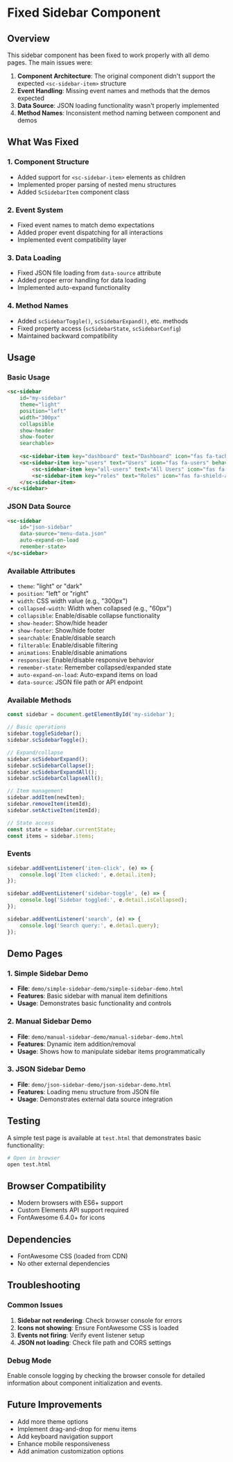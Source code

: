# Fixed Sidebar Component

## Overview
This sidebar component has been fixed to work properly with all demo pages. The main issues were:

1. **Component Architecture**: The original component didn't support the expected `<sc-sidebar-item>` structure
2. **Event Handling**: Missing event names and methods that the demos expected
3. **Data Source**: JSON loading functionality wasn't properly implemented
4. **Method Names**: Inconsistent method naming between component and demos

## What Was Fixed

### 1. Component Structure
- Added support for `<sc-sidebar-item>` elements as children
- Implemented proper parsing of nested menu structures
- Added `ScSidebarItem` component class

### 2. Event System
- Fixed event names to match demo expectations
- Added proper event dispatching for all interactions
- Implemented event compatibility layer

### 3. Data Loading
- Fixed JSON file loading from `data-source` attribute
- Added proper error handling for data loading
- Implemented auto-expand functionality

### 4. Method Names
- Added `scSidebarToggle()`, `scSidebarExpand()`, etc. methods
- Fixed property access (`scSidebarState`, `scSidebarConfig`)
- Maintained backward compatibility

## Usage

### Basic Usage
```html
<sc-sidebar 
    id="my-sidebar"
    theme="light"
    position="left"
    width="300px"
    collapsible
    show-header
    show-footer
    searchable>
    
    <sc-sidebar-item key="dashboard" text="Dashboard" icon="fas fa-tachometer-alt"></sc-sidebar-item>
    <sc-sidebar-item key="users" text="Users" icon="fas fa-users" behavior="expandable">
        <sc-sidebar-item key="all-users" text="All Users" icon="fas fa-user-check"></sc-sidebar-item>
        <sc-sidebar-item key="roles" text="Roles" icon="fas fa-shield-alt"></sc-sidebar-item>
    </sc-sidebar-item>
</sc-sidebar>
```

### JSON Data Source
```html
<sc-sidebar 
    id="json-sidebar"
    data-source="menu-data.json"
    auto-expand-on-load
    remember-state>
</sc-sidebar>
```

### Available Attributes
- `theme`: "light" or "dark"
- `position`: "left" or "right"
- `width`: CSS width value (e.g., "300px")
- `collapsed-width`: Width when collapsed (e.g., "60px")
- `collapsible`: Enable/disable collapse functionality
- `show-header`: Show/hide header
- `show-footer`: Show/hide footer
- `searchable`: Enable/disable search
- `filterable`: Enable/disable filtering
- `animations`: Enable/disable animations
- `responsive`: Enable/disable responsive behavior
- `remember-state`: Remember collapsed/expanded state
- `auto-expand-on-load`: Auto-expand items on load
- `data-source`: JSON file path or API endpoint

### Available Methods
```javascript
const sidebar = document.getElementById('my-sidebar');

// Basic operations
sidebar.toggleSidebar();
sidebar.scSidebarToggle();

// Expand/collapse
sidebar.scSidebarExpand();
sidebar.scSidebarCollapse();
sidebar.scSidebarExpandAll();
sidebar.scSidebarCollapseAll();

// Item management
sidebar.addItem(newItem);
sidebar.removeItem(itemId);
sidebar.setActiveItem(itemId);

// State access
const state = sidebar.currentState;
const items = sidebar.items;
```

### Events
```javascript
sidebar.addEventListener('item-click', (e) => {
    console.log('Item clicked:', e.detail.item);
});

sidebar.addEventListener('sidebar-toggle', (e) => {
    console.log('Sidebar toggled:', e.detail.isCollapsed);
});

sidebar.addEventListener('search', (e) => {
    console.log('Search query:', e.detail.query);
});
```

## Demo Pages

### 1. Simple Sidebar Demo
- **File**: `demo/simple-sidebar-demo/simple-sidebar-demo.html`
- **Features**: Basic sidebar with manual item definitions
- **Usage**: Demonstrates basic functionality and controls

### 2. Manual Sidebar Demo
- **File**: `demo/manual-sidebar-demo/manual-sidebar-demo.html`
- **Features**: Dynamic item addition/removal
- **Usage**: Shows how to manipulate sidebar items programmatically

### 3. JSON Sidebar Demo
- **File**: `demo/json-sidebar-demo/json-sidebar-demo.html`
- **Features**: Loading menu structure from JSON file
- **Usage**: Demonstrates external data source integration

## Testing

A simple test page is available at `test.html` that demonstrates basic functionality:

```bash
# Open in browser
open test.html
```

## Browser Compatibility

- Modern browsers with ES6+ support
- Custom Elements API support required
- FontAwesome 6.4.0+ for icons

## Dependencies

- FontAwesome CSS (loaded from CDN)
- No other external dependencies

## Troubleshooting

### Common Issues

1. **Sidebar not rendering**: Check browser console for errors
2. **Icons not showing**: Ensure FontAwesome CSS is loaded
3. **Events not firing**: Verify event listener setup
4. **JSON not loading**: Check file path and CORS settings

### Debug Mode

Enable console logging by checking the browser console for detailed information about component initialization and events.

## Future Improvements

- Add more theme options
- Implement drag-and-drop for menu items
- Add keyboard navigation support
- Enhance mobile responsiveness
- Add animation customization options
